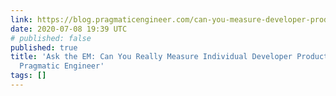 ```yaml
---
link: https://blog.pragmaticengineer.com/can-you-measure-developer-productivity/
date: 2020-07-08 19:39 UTC
# published: false
published: true
title: 'Ask the EM: Can You Really Measure Individual Developer Productivity? - The
  Pragmatic Engineer'
tags: []
---
```



